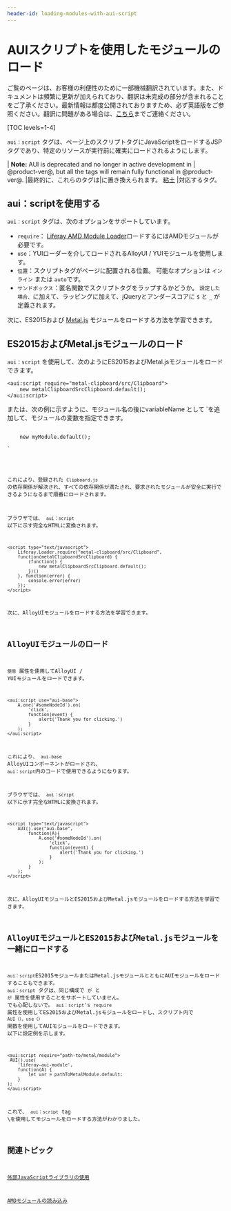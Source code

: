 ```yaml
---
header-id: loading-modules-with-aui-script
---
```


# AUIスクリプトを使用したモジュールのロード

<p class="alert alert-info"><span class="wysiwyg-color-blue120">ご覧のページは、お客様の利便性のために一部機械翻訳されています。また、ドキュメントは頻繁に更新が加えられており、翻訳は未完成の部分が含まれることをご了承ください。最新情報は都度公開されておりますため、必ず英語版をご参照ください。翻訳に問題がある場合は、<a href="mailto:support-content-jp@liferay.com">こちら</a>までご連絡ください。</span></p>

[TOC levels=1-4]

`aui：script` タグは、ページ上のスクリプトタグにJavaScriptをロードするJSPタグであり、特定のリソースが実行前に確実にロードされるようにします。

| **Note:** AUI is deprecated and no longer in active development in | @product-ver@, but all the tags will remain fully functional in @product-ver@. |最終的に、これらのタグは|に置き換えられます。 [粘土](https://claycss.com/) |対応するタグ。

## aui：scriptを使用する

`aui：script` タグは、次のオプションをサポートしています。

  - `require`： [Liferay AMD Module Loader](https://github.com/liferay/liferay-amd-loader#amd-module-loader)ロードするにはAMDモジュールが必要です。
  - `use`：YUIローダーを介してロードされるAlloyUI / YUIモジュールを使用します。
  - `位置`：スクリプトタグがページに配置される位置。 可能なオプションは `インライン` または `auto`です。
  - `サンドボックス`：匿名関数でスクリプトタグをラップするかどうか。 `設定した場合、`に加えて、ラッピングに加えて、jQueryとアンダースコアに `$` と `_` が定義されます。

次に、ES2015および [Metal.js](https://metaljs.com/) モジュールをロードする方法を学習できます。

## ES2015およびMetal.jsモジュールのロード

`aui：script` を使用して、次のようにES2015およびMetal.jsモジュールをロードできます。

    <aui:script require="metal-clipboard/src/Clipboard">
        new metalClipboardSrcClipboard.default();
    </aui:script>

または、次の例に示すように、モジュール名の後にvariableName</code> として `を追加して、モジュールの変数を指定できます。</p>

<pre><code><aui:script require="metal-clipboard/src/Clipboard as myModule">
    new myModule.default();
</aui:script>
`</pre>

これにより、登録された `Clipboard.js` の依存関係が解決され、すべての依存関係が満たされ、要求されたモジュールが安全に実行できるようになるまで順番にロードされます。

ブラウザでは、 `aui：script` 以下に示す完全なHTMLに変換されます。

    <script type="text/javascript">
        Liferay.Loader.require("metal-clipboard/src/Clipboard", 
        function(metalClipboardSrcClipboard) {
            (function() {
                new metalClipboardSrcClipboard.default();
            })()
        }, function(error) {
            console.error(error)
        });
    </script>

次に、AlloyUIモジュールをロードする方法を学習できます。

## AlloyUIモジュールのロード

`使用` 属性を使用してAlloyUI / YUIモジュールをロードできます。

    <aui:script use="aui-base">
        A.one('#someNodeId').on(
            'click',
            function(event) {
                alert('Thank you for clicking.')
            }
        );
    </aui:script>

これにより、 `aui-base` AlloyUIコンポーネントがロードされ、 `aui：script`内のコードで使用できるようになります。

ブラウザでは、 `aui：script` 以下に示す完全なHTMLに変換されます。

    <script type="text/javascript">
        AUI().use("aui-base",
            function(A){
                A.one('#someNodeId').on(
                    'click',
                    function(event) {
                        alert('Thank you for clicking.')
                    }
                );
            }
        );
    </script>

次に、AlloyUIモジュールとES2015およびMetal.jsモジュールをロードする方法を学習できます。

## AlloyUIモジュールとES2015およびMetal.jsモジュールを一緒にロードする

`aui：script`ES2015モジュールまたはMetal.jsモジュールとともにAUIモジュールをロードすることもできます。 `aui：script` タグは、同じ構成で `が` と `が` 属性を使用することをサポートしていません。 でも心配しないで。 `aui：script`'s `require` 属性を使用してES2015およびMetal.jsモジュールをロードし、スクリプト内で `AUI（）。use（）` 関数を使用してAUIモジュールをロードできます。 以下に設定例を示します。

    <aui:script require="path-to/metal/module">
     AUI().use(
        'liferay-aui-module', 
        function(A) {
            let var = pathToMetalModule.default;
        }
    );
    </aui:script>

これで、 `aui：script` tag \を使用してモジュールをロードする方法がわかりました。

## 関連トピック

[外部JavaScriptライブラリの使用](/docs/7-1/tutorials/-/knowledge_base/t/using-external-javascript-libraries)

[AMDモジュールの読み込み](/docs/7-1/tutorials/-/knowledge_base/t/loading-amd-modules-in-liferay)
